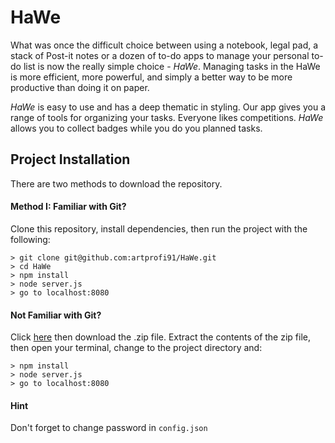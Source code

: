 # HaWe

What was once the difficult choice between using a notebook, legal pad, a stack of Post-it notes or a dozen of to-do apps to manage your personal to-do list is now the really simple choice - *HaWe*.
Managing tasks in the HaWe is more efficient, more powerful, and simply a better way to be more productive than doing it on paper.

*HaWe* is easy to use and has a deep thematic in styling.
Our app gives you a range of tools for organizing your tasks.
Everyone likes competitions. *HaWe* allows you to collect badges while you do you planned tasks.

## Project Installation

There are two methods to download the repository.

#### Method I: Familiar with Git?

Clone this repository, install dependencies, then run the project with the following:

```
> git clone git@github.com:artprofi91/HaWe.git
> cd HaWe
> npm install
> node server.js
> go to localhost:8080
```

#### Not Familiar with Git?

Click [here](https://github.com/artprofi91/HaWe) then download the .zip file. Extract the contents of the zip file, then open your terminal, change to the project directory and:

```
> npm install
> node server.js
> go to localhost:8080
```

#### Hint

Don't forget to change password in `config.json`